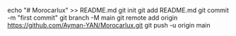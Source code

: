 echo "# Morocarlux" >> README.md
git init
git add README.md
git commit -m "first commit"
git branch -M main
git remote add origin https://github.com/Ayman-YAN/Morocarlux.git
git push -u origin main
